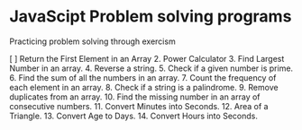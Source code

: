 # JavaScipt Problem solving programs

Practicing problem solving through exercism

[ ]  Return the First Element in an Array
2. Power Calculator
3. Find Largest Number in an array.
4. Reverse a string.
5. Check if a given number is prime.
6. Find the sum of all the numbers in an array.
7. Count the frequency of each element in an array.
8. Check if a string is a palindrome.
9. Remove duplicates from an array.
10. Find the missing number in an array of consecutive numbers.
11. Convert Minutes into Seconds.
12. Area of a Triangle.
13. Convert Age to Days.
14. Convert Hours into Seconds.






